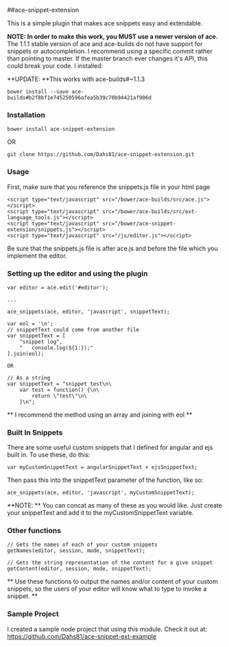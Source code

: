 ##ace-snippet-extension

This is a simple plugin that makes ace snippets easy and extendable.

**NOTE: In order to make this work, you MUST use a newer version of ace.**
The 1.1.1 stable version of ace and ace-builds do not have support for snippets or autocompletion.  I recommend using a specific commit rather than pointing to master.  If the master branch ever changes it's API, this could break your code.
I installed:

**UPDATE: **This works with ace-builds#~1.1.3

```
bower install --save ace-builds#b2f8bf1e745250596afea5b39c70b94421af906d
```

### Installation

```
bower install ace-snippet-extension
```

OR

```
git clone https://github.com/Dahs81/ace-snippet-extension.git
```

### Usage
First, make sure that you reference the snippets.js file in your html page

```
<script type="text/javascript" src="/bower/ace-builds/src/ace.js"></script>
<script type="text/javascript" src="/bower/ace-builds/src/ext-language_tools.js"></script>
<script type="text/javascript" src="/bower/ace-snippet-extension/snippets.js"></script>
<script type="text/javascript" src="/js/editor.js"></script>
```

Be sure that the snippets.js file is after ace.js and before the file which you implement the editor.

### Setting up the editor and using the plugin

```
var editor = ace.edit('#editor');

...

ace_snippets(ace, editor, 'javascript', snippetText);

var eol = '\n';
// snippetText could come from another file
var snippetText = [
    "snippet log",
    "   console.log(${1:});"
].join(eol);

OR

// As a string
var snippetText = "snippet test\n\
    var test = function() {\n\
        return \"test\"\n\
    }\n";
```

** I recommend the method using an array and joining with eol **

### Built In Snippets
There are some useful custom snippets that I defined for angular and ejs built in.  To use these, do this:

```
var myCustomSnippetText = angularSnippetText + ejsSnippetText;
```

Then pass this into the snippetText parameter of the function, like so:

```
ace_snippets(ace, editor, 'javascript', myCustomSnippetText);
```

**NOTE: ** You can concat as many of these as you would like.  Just create your snippetText and add it to the myCustomSnippetText variable.

### Other functions

```
// Gets the names of each of your custom snippets
getNames(editor, session, mode, snippetText);

// Gets the string representation of the content for a give snippet
getContent(editor, session, mode, snippetText);
```

** Use these functions to output the names and/or content of your custom snippets, so the users of your editor will know what to type to invoke a snippet. **

### Sample Project
I created a sample node project that using this module.  Check it out at:
https://github.com/Dahs81/ace-snippet-ext-example

